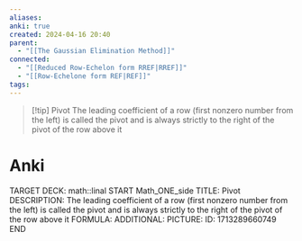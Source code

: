 ```yaml
---
aliases: 
anki: true
created: 2024-04-16 20:40
parent:
  - "[[The Gaussian Elimination Method]]"
connected:
  - "[[Reduced Row-Echelon form RREF|RREF]]"
  - "[[Row-Echelone form REF|REF]]"
tags:
---
```


> [!tip] Pivot
The leading coefficient of a row (first nonzero number from the left) is called the pivot and is always strictly to the right of the pivot of the row above it

# Anki
TARGET DECK: math::linal
START
Math_ONE_side
TITLE: Pivot
DESCRIPTION: The leading coefficient of a row (first nonzero number from the left) is called the pivot and is always strictly to the right of the pivot of the row above it
FORMULA: 
ADDITIONAL:
PICTURE:
ID: 1713289660749
END